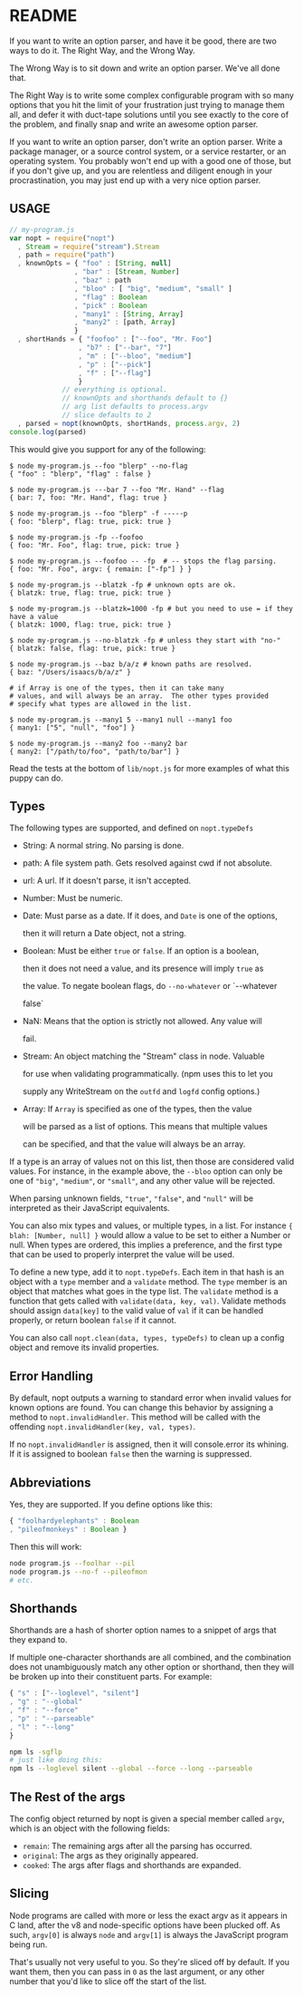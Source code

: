 # README

If you want to write an option parser, and have it be good, there are two ways to do it. The Right Way, and the Wrong Way.

The Wrong Way is to sit down and write an option parser. We've all done that.

The Right Way is to write some complex configurable program with so many options that you hit the limit of your frustration just trying to manage them all, and defer it with duct-tape solutions until you see exactly to the core of the problem, and finally snap and write an awesome option parser.

If you want to write an option parser, don't write an option parser. Write a package manager, or a source control system, or a service restarter, or an operating system. You probably won't end up with a good one of those, but if you don't give up, and you are relentless and diligent enough in your procrastination, you may just end up with a very nice option parser.

## USAGE

```javascript
// my-program.js
var nopt = require("nopt")
  , Stream = require("stream").Stream
  , path = require("path")
  , knownOpts = { "foo" : [String, null]
                , "bar" : [Stream, Number]
                , "baz" : path
                , "bloo" : [ "big", "medium", "small" ]
                , "flag" : Boolean
                , "pick" : Boolean
                , "many1" : [String, Array]
                , "many2" : [path, Array]
                }
  , shortHands = { "foofoo" : ["--foo", "Mr. Foo"]
                 , "b7" : ["--bar", "7"]
                 , "m" : ["--bloo", "medium"]
                 , "p" : ["--pick"]
                 , "f" : ["--flag"]
                 }
             // everything is optional.
             // knownOpts and shorthands default to {}
             // arg list defaults to process.argv
             // slice defaults to 2
  , parsed = nopt(knownOpts, shortHands, process.argv, 2)
console.log(parsed)
```

This would give you support for any of the following:

```text
$ node my-program.js --foo "blerp" --no-flag
{ "foo" : "blerp", "flag" : false }

$ node my-program.js ---bar 7 --foo "Mr. Hand" --flag
{ bar: 7, foo: "Mr. Hand", flag: true }

$ node my-program.js --foo "blerp" -f -----p
{ foo: "blerp", flag: true, pick: true }

$ node my-program.js -fp --foofoo
{ foo: "Mr. Foo", flag: true, pick: true }

$ node my-program.js --foofoo -- -fp  # -- stops the flag parsing.
{ foo: "Mr. Foo", argv: { remain: ["-fp"] } }

$ node my-program.js --blatzk -fp # unknown opts are ok.
{ blatzk: true, flag: true, pick: true }

$ node my-program.js --blatzk=1000 -fp # but you need to use = if they have a value
{ blatzk: 1000, flag: true, pick: true }

$ node my-program.js --no-blatzk -fp # unless they start with "no-"
{ blatzk: false, flag: true, pick: true }

$ node my-program.js --baz b/a/z # known paths are resolved.
{ baz: "/Users/isaacs/b/a/z" }

# if Array is one of the types, then it can take many
# values, and will always be an array.  The other types provided
# specify what types are allowed in the list.

$ node my-program.js --many1 5 --many1 null --many1 foo
{ many1: ["5", "null", "foo"] }

$ node my-program.js --many2 foo --many2 bar
{ many2: ["/path/to/foo", "path/to/bar"] }
```

Read the tests at the bottom of `lib/nopt.js` for more examples of what this puppy can do.

## Types

The following types are supported, and defined on `nopt.typeDefs`

* String: A normal string.  No parsing is done.
* path: A file system path.  Gets resolved against cwd if not absolute.
* url: A url.  If it doesn't parse, it isn't accepted.
* Number: Must be numeric.
* Date: Must parse as a date. If it does, and `Date` is one of the options,

  then it will return a Date object, not a string.

* Boolean: Must be either `true` or `false`.  If an option is a boolean,

  then it does not need a value, and its presence will imply `true` as

  the value.  To negate boolean flags, do `--no-whatever` or \`--whatever

  false\`

* NaN: Means that the option is strictly not allowed.  Any value will

  fail.

* Stream: An object matching the "Stream" class in node.  Valuable

  for use when validating programmatically.  \(npm uses this to let you

  supply any WriteStream on the `outfd` and `logfd` config options.\)

* Array: If `Array` is specified as one of the types, then the value

  will be parsed as a list of options.  This means that multiple values

  can be specified, and that the value will always be an array.

If a type is an array of values not on this list, then those are considered valid values. For instance, in the example above, the `--bloo` option can only be one of `"big"`, `"medium"`, or `"small"`, and any other value will be rejected.

When parsing unknown fields, `"true"`, `"false"`, and `"null"` will be interpreted as their JavaScript equivalents.

You can also mix types and values, or multiple types, in a list. For instance `{ blah: [Number, null] }` would allow a value to be set to either a Number or null. When types are ordered, this implies a preference, and the first type that can be used to properly interpret the value will be used.

To define a new type, add it to `nopt.typeDefs`. Each item in that hash is an object with a `type` member and a `validate` method. The `type` member is an object that matches what goes in the type list. The `validate` method is a function that gets called with `validate(data, key, val)`. Validate methods should assign `data[key]` to the valid value of `val` if it can be handled properly, or return boolean `false` if it cannot.

You can also call `nopt.clean(data, types, typeDefs)` to clean up a config object and remove its invalid properties.

## Error Handling

By default, nopt outputs a warning to standard error when invalid values for known options are found. You can change this behavior by assigning a method to `nopt.invalidHandler`. This method will be called with the offending `nopt.invalidHandler(key, val, types)`.

If no `nopt.invalidHandler` is assigned, then it will console.error its whining. If it is assigned to boolean `false` then the warning is suppressed.

## Abbreviations

Yes, they are supported. If you define options like this:

```javascript
{ "foolhardyelephants" : Boolean
, "pileofmonkeys" : Boolean }
```

Then this will work:

```bash
node program.js --foolhar --pil
node program.js --no-f --pileofmon
# etc.
```

## Shorthands

Shorthands are a hash of shorter option names to a snippet of args that they expand to.

If multiple one-character shorthands are all combined, and the combination does not unambiguously match any other option or shorthand, then they will be broken up into their constituent parts. For example:

```javascript
{ "s" : ["--loglevel", "silent"]
, "g" : "--global"
, "f" : "--force"
, "p" : "--parseable"
, "l" : "--long"
}
```

```bash
npm ls -sgflp
# just like doing this:
npm ls --loglevel silent --global --force --long --parseable
```

## The Rest of the args

The config object returned by nopt is given a special member called `argv`, which is an object with the following fields:

* `remain`: The remaining args after all the parsing has occurred.
* `original`: The args as they originally appeared.
* `cooked`: The args after flags and shorthands are expanded.

## Slicing

Node programs are called with more or less the exact argv as it appears in C land, after the v8 and node-specific options have been plucked off. As such, `argv[0]` is always `node` and `argv[1]` is always the JavaScript program being run.

That's usually not very useful to you. So they're sliced off by default. If you want them, then you can pass in `0` as the last argument, or any other number that you'd like to slice off the start of the list.

